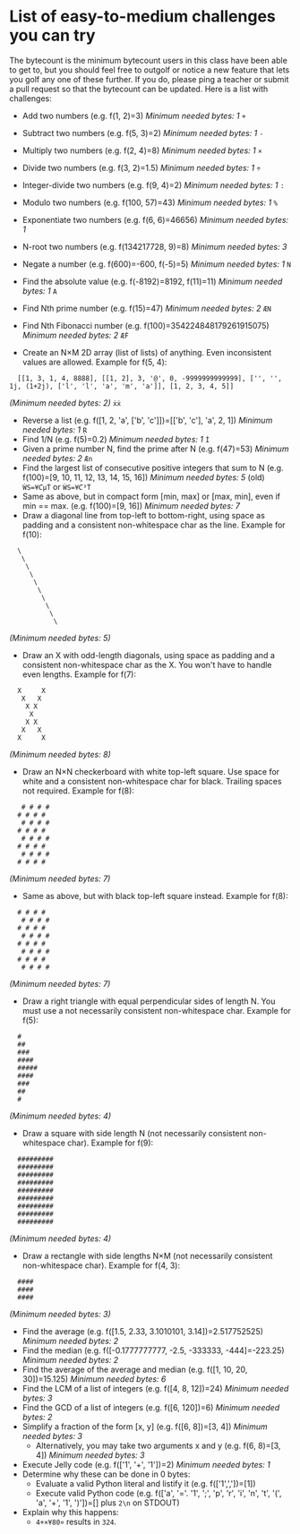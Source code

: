 <!-- NOTE: Code is indented with two spaces, DO NOT remove them! It will break the GitHub Pages rendered output. Those spaces do not appear there, and you're not intended to read the file from here. ;) -->

# List of easy-to-medium challenges you can try

The bytecount is the minimum bytecount users in this class have been able to get to, but you should feel free to outgolf or notice a new feature that lets you golf any one of these further. If you do, please ping a teacher or submit a pull request so that the bytecount can be updated. Here is a list with challenges:


+ Add two numbers (e.g. f(1, 2)=3) *Minimum needed bytes: 1*
`+`
+ Subtract two numbers (e.g. f(5, 3)=2) *Minimum needed bytes: 1*
`-`
+ Multiply two numbers (e.g. f(2, 4)=8) *Minimum needed bytes: 1*
`×`
+ Divide two numbers (e.g. f(3, 2)=1.5) *Minimum needed bytes: 1*
`÷`
+ Integer-divide two numbers (e.g. f(9, 4)=2) *Minimum needed bytes: 1*
`:`
+ Modulo two numbers (e.g. f(100, 57)=43) *Minimum needed bytes: 1*
`%`
+ Exponentiate two numbers (e.g. f(6, 6)=46656) *Minimum needed bytes: 1*

+ N-root two numbers (e.g. f(134217728, 9)=8) *Minimum needed bytes: 3*

+ Negate a number (e.g. f(600)=-600, f(-5)=5) *Minimum needed bytes: 1*
`N`
+ Find the absolute value (e.g. f(-8192)=8192, f(11)=11) *Minimum needed bytes: 1*
`A`
+ Find Nth prime number (e.g. f(15)=47) *Minimum needed bytes: 2*
`ÆN`
+ Find Nth Fibonacci number (e.g. f(100)=354224848179261915075) *Minimum needed bytes: 2*
`ÆḞ`
+ Create an N×M 2D array (list of lists) of anything. Even inconsistent values are allowed. Example for f(5, 4):
```
  [[1, 3, 1, 4, 8888], [[1, 2], 3, '@', 0, -9999999999999], ['', '', 1j, (1+2j), ['l', 'l', 'a', 'm', 'a']], [1, 2, 3, 4, 5]]
```
*(Minimum needed bytes: 2)*
`ẋẋ`
+ Reverse a list (e.g. f([1, 2, 'a', ['b', 'c']])=[['b', 'c'], 'a', 2, 1]) *Minimum needed bytes: 1*
`Ṛ`
+ Find 1/N (e.g. f(5)=0.2) *Minimum needed bytes: 1*
`İ`
+ Given a prime number N, find the prime after N (e.g. f(47)=53) *Minimum needed bytes: 2*
`Æn`
+ Find the largest list of consecutive positive integers that sum to N (e.g. f(100)=[9, 10, 11, 12, 13, 14, 15, 16]) *Minimum needed bytes: 5*
(old) `ẆS=¥ƇµṪ` or `ẆS=¥Ƈ³Ṫ`
+ Same as above, but in compact form [min, max] or [max, min], even if min == max. (e.g. f(100)=[9, 16]) *Minimum needed bytes: 7*
+ Draw a diagonal line from top-left to bottom-right, using space as padding and a consistent non-whitespace char as the line. Example for f(10):
```
  \
   \
    \
     \
      \
       \
        \
         \
          \
           \
```
*(Minimum needed bytes: 5)*
+ Draw an X with odd-length diagonals, using space as padding and a consistent non-whitespace char as the X. You won't have to handle even lengths. Example for f(7):
```
  X     X
   X   X
    X X
     X
    X X
   X   X
  X     X
```
*(Minimum needed bytes: 8)*
+ Draw an N×N checkerboard with white top-left square. Use space for white and a consistent non-whitespace char for black. Trailing spaces not required. Example for f(8):
```
   # # # #
  # # # #
   # # # #
  # # # #
   # # # #
  # # # #
   # # # #
  # # # #
```
*(Minimum needed bytes: 7)*
+ Same as above, but with black top-left square instead. Example for f(8):
```
  # # # # 
   # # # #
  # # # # 
   # # # #
  # # # # 
   # # # #
  # # # # 
   # # # #
```
*(Minimum needed bytes: 7)*
+ Draw a right triangle with equal perpendicular sides of length N. You must use a not necessarily consistent non-whitespace char. Example for f(5):
```
  #
  ##
  ###
  ####
  #####
  ####
  ###
  ##
  #
```
*(Minimum needed bytes: 4)*
+ Draw a square with side length N (not necessarily consistent non-whitespace char). Example for f(9):
```
  #########
  #########
  #########
  #########
  #########
  #########
  #########
  #########
  #########
```
*(Minimum needed bytes: 4)*
+ Draw a rectangle with side lengths N×M (not necessarily consistent non-whitespace char). Example for f(4, 3):
```
  ####
  ####
  ####
```
*(Minimum needed bytes: 3)*
+ Find the average (e.g. f([1.5, 2.33, 3.1010101, 3.14])=2.517752525) *Minimum needed bytes: 2*
+ Find the median (e.g. f([-0.1777777777, -2.5, -333333, -444]=-223.25) *Minimum needed bytes: 2*
+ Find the average of the average and median (e.g. f([1, 10, 20, 30])=15.125) *Minimum needed bytes: 6*
+ Find the LCM of a list of integers (e.g. f([4, 8, 12])=24) *Minimum needed bytes: 3*
+ Find the GCD of a list of integers (e.g. f([6, 120])=6) *Minimum needed bytes: 2*
+ Simplify a fraction of the form [x, y] (e.g. f([6, 8])=[3, 4]) *Minimum needed bytes: 3*
  + Alternatively, you may take two arguments x and y (e.g. f(6, 8)=[3, 4]) *Minimum needed bytes: 3*
+ Execute Jelly code (e.g. f(['1', '+', '1'])=2) *Minimum needed bytes: 1*
+ Determine why these can be done in 0 bytes:
  + Evaluate a valid Python literal and listify it (e.g. f(['1',','])=[1])
  + Execute valid Python code (e.g. f(['a', '='. '1', ';', 'p', 'r', 'i', 'n', 't', '(', 'a', '+', '1', ')'])=[] plus `2\n` on STDOUT)
+ Explain why this happens:
  + `4+×¥80¤` results in `324`.
